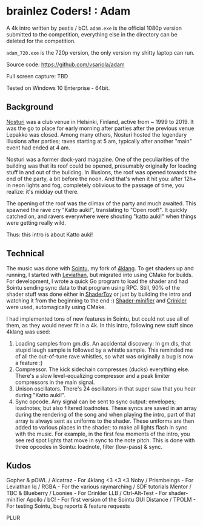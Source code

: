 # brainlez Coders! : Adam

A 4k intro written by pestis / bC!. `adam.exe` is the official 1080p version
submitted to the competition, everything else in the directory can be deleted
for the competition.

`adam_720.exe` is the 720p version, the only version my shitty laptop can run.

Source code: https://github.com/vsariola/adam

Full screen capture: TBD

Tested on Windows 10 Enterprise - 64bit.

## Background

[Nosturi](https://fi.wikipedia.org/wiki/Nosturi_(Helsinki)) was a club venue in
Helsinki, Finland, active from ~ 1999 to 2019. It was the go to place for early
morning after parties after the previous venue Lepakko was closed. Among many
others, Nosturi hosted the legendary Illusions after parties; raves starting at
5 am, typically after another "main" event had ended at 4 am.

Nosturi was a former dock-yard magazine. One of the peculiarities of the
building was that its roof could be opened, presumably originally for loading
stuff in and out of the building. In Illusions, the roof was opened towards the
end of the party, a bit before the noon. And that's when it hit you: after 12h+
in neon lights and fog, completely oblivious to the passage of time, you
realize: it's midday out there.

The opening of the roof was the climax of the party and much awaited. This
spawned the rave cry "Katto auki!", translating to "Open roof!". It quickly
catched on, and ravers everywhere were shouting "katto auki!" when things were
getting really wild.

Thus: this intro is about Katto auki!

## Technical

The music was done with [Sointu](https://github.com/vsariola/sointu), my fork of
[4klang](https://github.com/hzdgopher/4klang). To get shaders up and running, I
started with [Leviathan](https://github.com/armak/Leviathan-2.0), but migrated
into using CMake for builds. For development, I wrote a quick Go program to load
the shader and had Sointu sending sync data to that program using RPC. Still,
90% of the shader stuff was done either in
[ShaderToy](https://www.shadertoy.com/) or just by building the intro and
watching it from the beginning to the end :)
[Shader-minifier](https://github.com/laurentlb/Shader_Minifier) and
[Crinkler](https://github.com/runestubbe/Crinkler) were used, automagically
using CMake.

I had implemented tons of new features in Sointu, but could not use all of them,
as they would never fit in a 4k. In this intro, following new stuff since 4klang
was used:
1) Loading samples from gm.dls. An accidental discovery: In gm.dls, that stupid
   laugh sample is followed by a whistle sample. This reminded me of all the
   out-of-tune rave whistles, so what was originally a bug is now a feature :)
2) Compressor. The kick sidechain compresses (ducks) everything else. There's a
   slow level-equalizing compressor and a peak limiter compressors in the main
   signal.
3) Unison oscillators. There's 24 oscillators in that super saw that you hear
   during "Katto auki!".
4) Sync opcode. Any signal can be sent to sync output: envelopes; loadnotes; but
   also filtered loadnotes. These syncs are saved in an array during the
   rendering of the song and when playing the intro, part of that array is
   always sent as uniforms to the shader. These uniforms are then added to
   various places in the shader; to make all lights flash in sync with the
   music. For example, in the first few moments of the intro, you see red spot
   lights that move in sync to the note pitch. This is done with three opcodes
   in Sointu: loadnote, filter (low-pass) & sync.

## Kudos

Gopher & pOWL / Alcatraz - For 4klang <3 <3 <3
Noby / Prismbeings - For Leviathan
Iq / RGBA - For the various raymarching / SDF tutorials
Mentor / TBC & Blueberry / Loonies - For Crinkler
LLB / Ctrl-Alt-Test - For shader-minifier
Apollo / bC! - For first version of the Sointu GUI
Distance / TPOLM - For testing Sointu, bug reports & feature requests

PLUR
